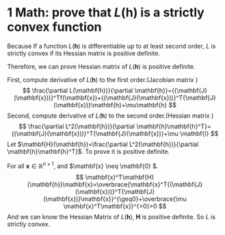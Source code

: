 # 1   Math: prove that $L(\mathbf{h})$  is a strictly convex function 

Because  If a function *L*(**h**) is differentiable up to at least second order, *L* is strictly convex if its Hessian matrix is positive definite.

Therefore, we can prove Hessian matrix of  *L*(**h**)  is positive definite.

First, compute derivative of  *L*(**h**)  to the first order.(Jacobian matrix )
$$
\frac{\partial L(\mathbf{h})}{\partial \mathbf{h}}={(\mathbf{J}(\mathbf{x}))}^Tf(\mathbf{x})+{(\mathbf{J}(\mathbf{x}))}^T{\mathbf{J}(\mathbf{x})}\mathbf{h}+\mu\mathbf{h}
$$
Second, compute derivative of  *L*(**h**)  to the second order.(Hessian matrix )
$$
\frac{\partial L^2(\mathbf{h})}{\partial \mathbf{h}\mathbf{h}^T}={(\mathbf{J}(\mathbf{x}))}^T{\mathbf{J}(\mathbf{x})}+\mu \mathbf{I}
$$
Let $\mathbf{H}(\mathbf{h})=\frac{\partial L^2(\mathbf{h})}{\partial \mathbf{h}\mathbf{h}^T}$. To prove it is positive definite.

For all $\mathbf{x}\in \mathbb{R}^{n\times1}$, and $\mathbf{x} \neq \mathbf{0} $.
$$
\mathbf{x}^T\mathbf{H}(\mathbf{h})\mathbf{x}=\overbrace{\mathbf{x}^T{(\mathbf{J}(\mathbf{x}))}^T{\mathbf{J}(\mathbf{x})}\mathbf{x}}^{\geq0}+\overbrace{\mu \mathbf{x}^T\mathbf{x}}^{>0}>0
$$
And we can know  the Hessian Matrix of  *L*(**h**), $\mathbf{H}$ is positive definite. So  *L* is strictly convex.